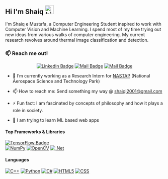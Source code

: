## Hi I'm Shaiq <img src="https://user-images.githubusercontent.com/1303154/88677602-1635ba80-d120-11ea-84d8-d263ba5fc3c0.gif" width="28px" height="28px" alt="hi">

I'm Shaiq e Mustafa, a Computer Engineering Student inspired to work with Computer Vision and Machine Learning. I spend most of my time trying out new ideas from various walks of computer engineering.
My current research revolves around thermal image classification and detection.

### :mailbox: Reach me out! ###
<div align = center>

 
[![Linkedin Badge](https://img.shields.io/badge/-Shaiq-0e76a8?style=flat&labelColor=0e76a8&logo=linkedin&logoColor=white)](https://www.linkedin.com/in/irtaza-sajid/) 
[![Mail Badge](https://img.shields.io/badge/-@shaiqespeare-e84393?style=flat&labelColor=e84393&logo=instagram&logoColor=white)](https://instagram.com/irtaza.exists) 
[![Mail Badge](https://img.shields.io/badge/-shaiqi2001-c0392b?style=flat&labelColor=c0392b&logo=gmail&logoColor=white)](mailto:shaiqi2001@gmail.com)
</div>

- 🔭 I’m currently working as a Research Intern for <a href = "https://nastp.brightspyre.com/jobs">NASTAP</a> (National Aerospace Science and Technology Park)

- 📫 How to reach me: Send something my way @ shaiqi2001@gmail.com

- ⚡ Fun fact: I am fascinated by concepts of philosophy and how it plays a role in society.

- 🌱 I am trying to learn ML based web apps


#### Top Frameworks & Libraries

[![TensorFlow Badge](https://img.shields.io/badge/TensorFlow-%23FF6F00.svg?style=for-the-badge&logo=TensorFlow&logoColor=white)](#)  
[![NumPy](https://img.shields.io/badge/numpy-%23013243.svg?style=for-the-badge&logo=numpy&logoColor=white)](#)
[![OpenCV](https://img.shields.io/badge/opencv-%23white.svg?style=for-the-badge&logo=opencv&logoColor=white)](#)
[![.Net](https://img.shields.io/badge/.NET-5C2D91?style=for-the-badge&logo=.net&logoColor=white)](#)

#### Languages
[![C++](https://img.shields.io/badge/c++-%2300599C.svg?style=for-the-badge&logo=c%2B%2B&logoColor=white)](#)
[![Python](https://img.shields.io/badge/python-3670A0?style=for-the-badge&logo=python&logoColor=ffdd54)](#)
[![C#](https://img.shields.io/badge/c%23-%23239120.svg?style=for-the-badge&logo=c-sharp&logoColor=white)](#)
[![HTML5](https://img.shields.io/badge/HTML5-f06529?style=for-the-badge&logo=HTML5&logoColor=white)](#)
[![CSS](https://img.shields.io/badge/CSS3-264de4?style=for-the-badge&logo=CSS3&logoColor=white)](#)



<!--
**StwayneXG/StwayneXG** is a ✨ _special_ ✨ repository because its `README.md` (this file) appears on your GitHub profile.

Here are some ideas to get you started:

- 🔭 I’m currently working on ...
- 🌱 I’m currently learning ...
- 👯 I’m looking to collaborate on ...
- 🤔 I’m looking for help with ...
- 💬 Ask me about ...
- 📫 How to reach me: ...
- 😄 Pronouns: ...
- ⚡ Fun fact: ...
-->
